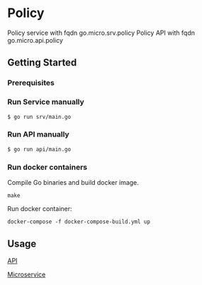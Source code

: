 # Policy 

Policy service with fqdn go.micro.srv.policy
Policy API with fqdn go.micro.api.policy


## Getting Started

### Prerequisites


### Run Service manually

```
$ go run srv/main.go
```

### Run API manually

```
$ go run api/main.go
```


### Run docker containers
Compile Go binaries and build docker image. 
```
make 
```

Run docker container:
```
docker-compose -f docker-compose-build.yml up
```


## Usage
[API](https://github.com/kazoup/policy/tree/master/api)

[Microservice](https://github.com/kazoup/policy/tree/master/srv)


